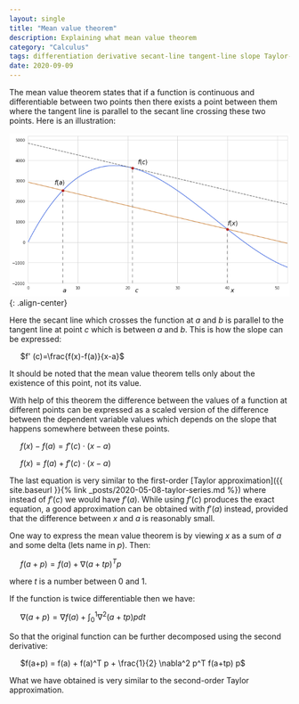 ```yaml
---
layout: single
title: "Mean value theorem"
description: Explaining what mean value theorem
category: "Calculus"
tags: differentiation derivative secant-line tangent-line slope Taylor-series
date: 2020-09-09
---
```


The mean value theorem states that if a function is continuous and differentiable between two points then there exists a point between them where the tangent line is parallel to the secant line crossing these two points. Here is an illustration:

![](/assets/images/calculus/mean_value_theorem.png){: .align-center}

Here the secant line which crosses the function at $a$ and $b$ is parallel to the tangent line at point $c$ which is between $a$ and $b$. This is how the slope can be expressed:

&nbsp;&nbsp;&nbsp;&nbsp;
$f' (c)=\frac{f(x)-f(a)}{x-a}$

It should be noted that the mean value theorem tells only about the existence of this point, not its value.

With help of this theorem the difference between the values of a function at different points can be expressed as a scaled version of the difference between the  dependent variable values which depends on the slope that happens somewhere between these points.

&nbsp;&nbsp;&nbsp;&nbsp;
$f(x)-f(a) = f' (c) \cdot (x-a)$

&nbsp;&nbsp;&nbsp;&nbsp;
$f(x) = f(a) + f' (c) \cdot (x-a)$

The last equation is very similar to the first-order [Taylor approximation]({{ site.baseurl }}{% link _posts/2020-05-08-taylor-series.md %}) where instead of $f' (c)$ we would have $f' (a)$. While using $f' (c)$ produces the exact equation, a good approximation can be obtained with $f' (a)$ instead, provided that the difference between $x$ and $a$ is reasonably small.

One way to express the mean value theorem is by viewing $x$ as a sum of $a$ and some delta (lets name in $p$). Then:

&nbsp;&nbsp;&nbsp;&nbsp;
$f(a+p) = f(a) + \nabla (a+tp)^T p$

where $t$ is a number between 0 and 1.

If the function is twice differentiable then we have:

&nbsp;&nbsp;&nbsp;&nbsp;
$\nabla (a+p) = \nabla f(a) + \int_0^1 \nabla^2 (a+tp) p dt$

So that the original function can be further decomposed using the second derivative:

&nbsp;&nbsp;&nbsp;&nbsp;
$f(a+p) = f(a) + f(a)^T p + \frac{1}{2} \nabla^2 p^T f(a+tp) p$

What we have obtained is very similar to the second-order Taylor approximation.